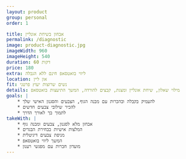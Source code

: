 ```yaml
---
layout: product
group: personal
order: 1

title: אבחון בשיחת אונליין
permalink: /diagnostic
image: product-diagnostic.jpg
imageWidth: 960
imageHeight: 540
duration: 60 דקות
price: 180
extra: ליווי בואטסאפ חינם ללא הגבלה
location: און ליין
fit: נשים שרוצות יעוץ פרטני
details: מילוי שאלון, שיחת אונליין ומצגת, קבצים להורדה, המשך התיעצות בואטסאפ
goals: |
    * להעמיק בקבלה ובהכרות עם מבנה הגוף, הצבעים והסגנון האישי שלך
    * להכיר שילובי צבעים חדשים
    * לתמוך בך לאורך הדרך
takeWith: |
    * אבחון מלא לסגנון, צבעים ומבנה גוף
    * המלצות אישיות בבחירת הבגדים
    * מניפת צבעים דיגיטלית
    * המשך ליווי בואטסאפ
    * מועדון חברות עם מפגשי רענון
---
```

